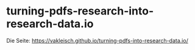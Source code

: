 # turning-pdfs-research-into-research-data.io

Die Seite:  https://vakleisch.github.io/turning-pdfs-into-research-data.io/
